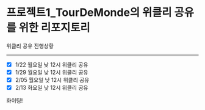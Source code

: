 프로젝트1_TourDeMonde의 위클리 공유를 위한 리포지토리
==========

위클리 공유 진행상황
<hr>

- [x] 1/22 월요일 낮 12시 위클리 공유
- [x] 1/29 월요일 낮 12시 위클리 공유  
- [x] 2/05 월요일 낮 12시 위클리 공유
- [x] 2/13 화요일 낮 12시 위클리 공유  

화이팅!
